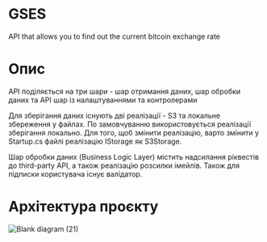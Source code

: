 # GSES
API that allows you to find out the current bitcoin exchange rate


# Опис
API поділяється на три шари - шар отримання даних, шар обробки даних та API шар із налаштуваннями та контролерами

Для зберігання даних існують дві реалізації - S3 та локальне збереження у файлах. По замовчуванню використовується реалізації зберігання локально. Для того, щоб змінити реалізацію, варто змінити у Startup.cs файлі реалізацію IStorage як S3Storage.

Шар обробки даних (Business Logic Layer) містить надсилання ріквестів до third-party API, а також реалізацію розсилки імейлів. Також для підписки користувача існує валідатор.

# Архітектура проєкту
![Blank diagram (21)](https://user-images.githubusercontent.com/73580593/192140585-af779b73-6027-4030-8501-2ef484e4b14b.png)
